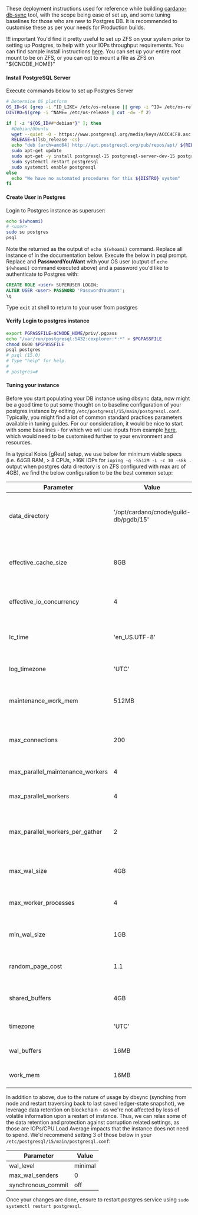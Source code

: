 These deployment instructions used for reference while building [cardano-db-sync](../Build/dbsync.md) tool, with the scope being ease of set up, and some tuning baselines for those who are new to Postgres DB.
It is recommended to customise these as per your needs for Production builds.

!!! important
    You'd find it pretty useful to set up ZFS on your system prior to setting up Postgres, to help with your IOPs throughput requirements. You can find sample install instructions [here](https://openzfs.github.io/openzfs-docs/Getting%20Started/Debian/index.html). You can set up your entire root mount to be on ZFS, or you can opt to mount a file as ZFS on "${CNODE_HOME}"

#### Install PostgreSQL Server

Execute commands below to set up Postgres Server

``` bash
# Determine OS platform
OS_ID=$( (grep -i ^ID_LIKE= /etc/os-release || grep -i ^ID= /etc/os-release) | cut -d= -f 2)
DISTRO=$(grep -i ^NAME= /etc/os-release | cut -d= -f 2)

if [ -z "${OS_ID##*debian*}" ]; then
  #Debian/Ubuntu
  wget --quiet -O - https://www.postgresql.org/media/keys/ACCC4CF8.asc | sudo apt-key add -
  RELEASE=$(lsb_release -cs)
  echo "deb [arch=amd64] http://apt.postgresql.org/pub/repos/apt/ ${RELEASE}"-pgdg main | sudo tee  /etc/apt/sources.list.d/pgdg.list
  sudo apt-get update
  sudo apt-get -y install postgresql-15 postgresql-server-dev-15 postgresql-contrib libghc-hdbc-postgresql-dev
  sudo systemctl restart postgresql
  sudo systemctl enable postgresql
else
  echo "We have no automated procedures for this ${DISTRO} system"
fi
```

#### Create User in Postgres

Login to Postgres instance as superuser:

``` bash
echo $(whoami)
# <user>
sudo su postgres
psql
```

Note the <user> returned as the output of `echo $(whoami)` command. Replace all instance of <user> in the documentation below.
Execute the below in psql prompt. Replace **<username>** and **PasswordYouWant** with your OS user (output of `echo $(whoami)` command executed above) and a password you'd like to authenticate to Postgres with:

``` sql
CREATE ROLE <user> SUPERUSER LOGIN;
ALTER USER <user> PASSWORD 'PasswordYouWant';
\q
```
Type `exit` at shell to return to your user from postgres

#### Verify Login to postgres instance

``` bash
export PGPASSFILE=$CNODE_HOME/priv/.pgpass
echo "/var/run/postgresql:5432:cexplorer:*:*" > $PGPASSFILE
chmod 0600 $PGPASSFILE
psql postgres
# psql (15.0)
# Type "help" for help.
# 
# postgres=#
```

#### Tuning your instance

Before you start populating your DB instance using dbsync data, now might be a good time to put some thought on to baseline configuration of your postgres instance by editing `/etc/postgresql/15/main/postgresql.conf`.
Typically, you might find a lot of common standard practices parameters available in tuning guides. For our consideration, it would be nice to start with some baselines - for which we will use inputs from example [here](https://pgtune.leopard.in.ua/#/), which would need to be customised further to your environment and resources.

In a typical Koios [gRest] setup, we use below for minimum viable specs (i.e. 64GB RAM, > 8 CPUs, >16K IOPs for `ioping -q -S512M -L -c 10 -s8k .` output when postgres data directory is on ZFS configured with max arc of 4GB), we find the below configuration to be the best common setup:

| Parameter                        | Value                                 | Comment                                                                                                |
|----------------------------------|---------------------------------------|--------------------------------------------------------------------------------------------------------|
| data_directory                   | '/opt/cardano/cnode/guild-db/pgdb/15' | Move postgres data directory to ZFS mount at /opt/cardano/cnode, ensure it's writable by postgres user |
| effective_cache_size             | 8GB                                   | Be conservative as Node and DBSync by themselves will need ~32-40GB of RAM if ledger-state is enabled  |
| effective_io_concurrency         | 4                                     | Can go higher if you have substantially higher IOPs/IO throughputs                                     |
| lc_time                          | 'en_US.UTF-8'                         | Just to use standard server-side time formatting between instances, can adapt to your preferences      |
| log_timezone                     | 'UTC'                                 | For consistency, to avoid timezone confusions                                                          |
| maintenance_work_mem             | 512MB                                 | Helps with vacuum/index/foreign key maintainance (with 4 workers, it's set to max 2GB)                 |
| max_connections                  | 200                                   | Allow maximum of 200 connections, the koios connections are still controlled via postgrest db-pool     |
| max_parallel_maintenance_workers | 4                                     | Max workers postgres will use for maintainance                                                         |
| max_parallel_workers             | 4                                     | Max workers postgres will use across the system                                                        |
| max_parallel_workers_per_gather  | 2                                     | Parallel threads per query, do not increase to higher values as it will multiply memory usage          |
| max_wal_size                     | 4GB                                   | Used for WAL automatic checkpoints (disabled later)                                                    |
| max_worker_processes             | 4                                     | Maximum number of background processes system can support                                              |
| min_wal_size                     | 1GB                                   | Used for WAL automatic checkpoints (disabled later)                                                    |
| random_page_cost                 | 1.1                                   | Use higher value if IOPs has trouble catching up (you can use 4 instead of 1.1)                        |
| shared_buffers                   | 4GB                                   | Conservative limit to allow for node/dbsync/zfs memory usage                                           |
| timezone                         | 'UTC'                                 | For consistency, to avoid timezone confusions                                                          |
| wal_buffers                      | 16MB                                  | WAL consumption in shared buffer (disabled later)                                                      |
| work_mem                         | 16MB                                  | Base memory size before writing to temporary disk files                                                |

In addition to above, due to the nature of usage by dbsync (synching from node and restart traversing back to last saved ledger-state snapshot), we leverage data retention on blockchain - as we're not affected by loss of volatile information upon a restart of instance. Thus, we can relax some of the data retention and protection against corruption related settings, as those are IOPs/CPU Load Average impacts that the instance does not need to spend. We'd recommend setting 3 of those below in your `/etc/postgresql/15/main/postgresql.conf`:

| Parameter          | Value   |
|--------------------|---------|
| wal_level          | minimal |
| max_wal_senders    | 0       |
| synchronous_commit | off     |

Once your changes are done, ensure to restart postgres service using `sudo systemctl restart postgresql`.
